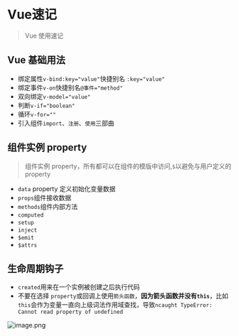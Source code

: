 # Vue速记

> Vue 使用速记



## Vue 基础用法



- 绑定属性`v-bind:key="value"`快捷别名 `:key="value"`
- 绑定事件`v-on`快捷别名`@事件="method"`
- 双向绑定`v-model="value"`
- 判断`v-if="boolean"`
- 循环`v-for=""`
- 引入组件`import`、`注册`、`使用`三部曲

## 组件实例 property



> 组件实例 property，所有都可以在组件的模版中访问,`$`以避免与用户定义的 property

- `data` property 定义初始化变量数据
- `props`组件接收数据
- `methods`组件内部方法
- `computed`
- `setup`
- `inject`
- `$emit`
- `$attrs`

## 生命周期钩子

- `created`用来在一个实例被创建之后执行代码
- 不要在选择 `property`或回调上使用`箭头函数`，**因为箭头函数并没有`this`**，比如`this`会作为变量一直向上级词法作用域查找，导致`ncaught TypeError: Cannot read property of undefined`

![image.png](http://ww1.sinaimg.cn/large/006rAlqhgy1gobrefaq06j31ao254gt1.jpg)

